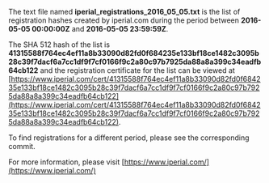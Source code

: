 The text file named **iperial_registrations_2016_05_05.txt** is the list of registration hashes created by iperial.com during the period between **2016-05-05 00:00:00Z** and **2016-05-05 23:59:59Z**.

The SHA 512 hash of the list is **41315588f764ec4ef11a8b33090d82fd0f684235e133bf18ce1482c3095b28c39f7dacf6a7cc1df9f7cf0166f9c2a80c97b7925da88a8a399c34eadfb64cb122** and the registration certificate for the list can be viewed at [https://www.iperial.com/cert/41315588f764ec4ef11a8b33090d82fd0f684235e133bf18ce1482c3095b28c39f7dacf6a7cc1df9f7cf0166f9c2a80c97b7925da88a8a399c34eadfb64cb122](https://www.iperial.com/cert/41315588f764ec4ef11a8b33090d82fd0f684235e133bf18ce1482c3095b28c39f7dacf6a7cc1df9f7cf0166f9c2a80c97b7925da88a8a399c34eadfb64cb122).

To find registrations for a different period, please see the corresponding commit.

For more information, please visit [https://www.iperial.com/](https://www.iperial.com/)

